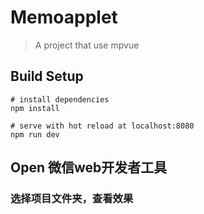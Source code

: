 # Memoapplet

> A project that use mpvue

## Build Setup
```
# install dependencies
npm install

# serve with hot reload at localhost:8080
npm run dev

```

## Open 微信web开发者工具

### 选择项目文件夹，查看效果